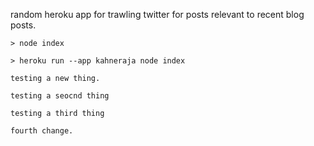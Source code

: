 random heroku app for trawling twitter for posts relevant to recent blog posts.

```
> node index
```

```
> heroku run --app kahneraja node index

testing a new thing.

testing a seocnd thing

testing a third thing

fourth change.
```